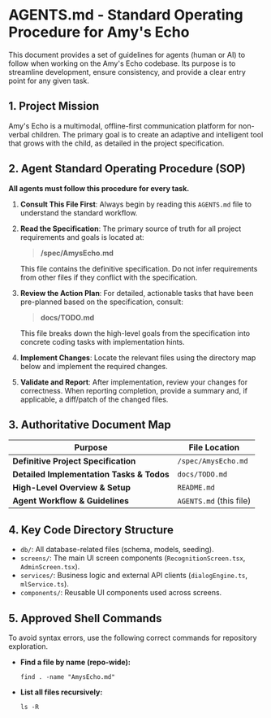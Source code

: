 # AGENTS.md - Standard Operating Procedure for Amy's Echo

This document provides a set of guidelines for agents (human or AI) to follow when working on the Amy's Echo codebase. Its purpose is to streamline development, ensure consistency, and provide a clear entry point for any given task.

## 1. Project Mission

Amy's Echo is a multimodal, offline-first communication platform for non-verbal children. The primary goal is to create an adaptive and intelligent tool that grows with the child, as detailed in the project specification.

## 2. Agent Standard Operating Procedure (SOP)

**All agents must follow this procedure for every task.**

1.  **Consult This File First**: Always begin by reading this `AGENTS.md` file to understand the standard workflow.
2.  **Read the Specification**: The primary source of truth for all project requirements and goals is located at:
    > **/spec/AmysEcho.md**

    This file contains the definitive specification. Do not infer requirements from other files if they conflict with the specification.
3.  **Review the Action Plan**: For detailed, actionable tasks that have been pre-planned based on the specification, consult:
    > **docs/TODO.md**

    This file breaks down the high-level goals from the specification into concrete coding tasks with implementation hints.
4.  **Implement Changes**: Locate the relevant files using the directory map below and implement the required changes.
5.  **Validate and Report**: After implementation, review your changes for correctness. When reporting completion, provide a summary and, if applicable, a diff/patch of the changed files.

## 3. Authoritative Document Map

| Purpose                                   | File Location         |
| ----------------------------------------- | --------------------- |
| **Definitive Project Specification** | `/spec/AmysEcho.md`   |
| **Detailed Implementation Tasks & Todos** | `docs/TODO.md`        |
| **High-Level Overview & Setup** | `README.md`           |
| **Agent Workflow & Guidelines** | `AGENTS.md` (this file) |

## 4. Key Code Directory Structure

-   `db/`: All database-related files (schema, models, seeding).
-   `screens/`: The main UI screen components (`RecognitionScreen.tsx`, `AdminScreen.tsx`).
-   `services/`: Business logic and external API clients (`dialogEngine.ts`, `mlService.ts`).
-   `components/`: Reusable UI components used across screens.

## 5. Approved Shell Commands

To avoid syntax errors, use the following correct commands for repository exploration.

* **Find a file by name (repo-wide):**
    ```shell
    find . -name "AmysEcho.md"
    ```
* **List all files recursively:**
    ```shell
    ls -R
    ```
